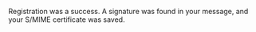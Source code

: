 Registration was a success. A signature was found in your message, and your S/MIME certificate was saved.
